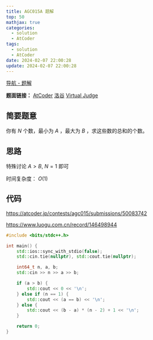 ```yaml
---
title: AGC015A 题解
top: 50
mathjax: true
categories:
  - solution
  - AtCoder
tags:
  - solution
  - AtCoder
date: 2024-02-07 22:00:28
update: 2024-02-07 22:00:28
---
```


[导航 - 题解](/guide-solution/)

**题面链接：** [AtCoder](https://atcoder.jp/contests/agc015/tasks/agc015_a) [洛谷](https://www.luogu.com.cn/problem/AT_agc015_a) [Virtual Judge](https://vjudge.net/problem/Atcoder-agc015_a)

## 简要题意

你有 $N$ 个数，最小为 $A$ ，最大为 $B$ ，求这些数的总和的个数。

## 思路

特殊讨论 $A > B$, $N = 1$ 即可

时间复杂度： $O(1)$

## 代码

<https://atcoder.jp/contests/agc015/submissions/50083742>

<https://www.luogu.com.cn/record/146498944>

```cpp
#include <bits/stdc++.h>

int main() {
    std::ios::sync_with_stdio(false);
    std::cin.tie(nullptr), std::cout.tie(nullptr);

    int64_t n, a, b;
    std::cin >> n >> a >> b;

    if (a > b) {
        std::cout << 0 << '\n';
    } else if (n == 1) {
        std::cout << (a == b) << '\n';
    } else {
        std::cout << (b - a) * (n - 2) + 1 << '\n';
    }

    return 0;
}

```
